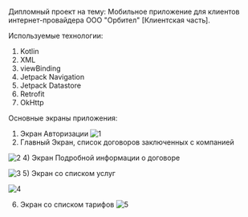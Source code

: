 Дипломный проект на тему: Мобильное приложение для клиентов интернет-провайдера ООО "Орбител" [Клиентская часть].

Используемые технологии:
  1) Kotlin
  2) XML
  3) viewBinding
  4) Jetpack Navigation
  5) Jetpack Datastore
  6) Retrofit
  7) OkHttp

Основные экраны приложения:
1) Экран Авторизации
![1](https://github.com/user-attachments/assets/3b00921e-4b6e-427c-929e-955fa630ef13)
2) Главный Экран, список договоров заключенных с компанией
   
![2](https://github.com/user-attachments/assets/be02f4f1-c026-4821-84ab-17cc8c55b310)
4) Экран Подробной информации о договоре

![3](https://github.com/user-attachments/assets/47151a76-8be3-4c5c-98eb-6acc9bd21533)
5) Экран со списком услуг

![4](https://github.com/user-attachments/assets/8b8470e2-7a7a-43ac-a617-140f923759c7)

6) Экран со списком тарифов
![5](https://github.com/user-attachments/assets/3a2cec38-771b-4d53-a96a-3c5026e0a8e1)
